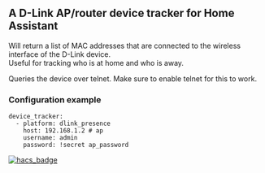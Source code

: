 ## A D-Link AP/router device tracker for Home Assistant

Will return a list of MAC addresses that are connected to the wireless interface of the D-Link device.  
Useful for tracking who is at home and who is away.

Queries the device over telnet. Make sure to enable telnet for this to work.

### Configuration example

```
device_tracker:
  - platform: dlink_presence
    host: 192.168.1.2 # ap
    username: admin
    password: !secret ap_password
```

[![hacs_badge](https://img.shields.io/badge/HACS-Default-orange.svg?style=for-the-badge)](https://github.com/custom-components/hacs)
